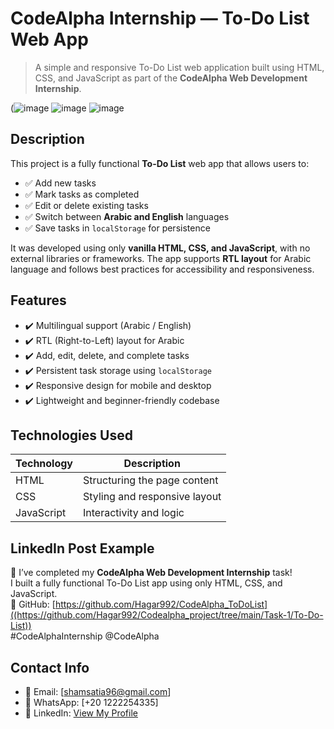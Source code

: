 # CodeAlpha Internship — To-Do List Web App

> A simple and responsive To-Do List web application built using HTML, CSS, and JavaScript as part of the **CodeAlpha Web Development Internship**.

(![image](https://github.com/user-attachments/assets/228d9b51-1ad0-4362-ab9d-8c6a7f88cbeb)
![image](https://github.com/user-attachments/assets/52c0378c-a104-4837-b33e-d576e0fa679b)
![image](https://github.com/user-attachments/assets/cdf5e8ed-d23b-4dae-87ff-73013f1ccf9c)


## Description
This project is a fully functional **To-Do List** web app that allows users to:
- ✅ Add new tasks  
- ✅ Mark tasks as completed  
- ✅ Edit or delete existing tasks  
- ✅ Switch between **Arabic and English** languages  
- ✅ Save tasks in `localStorage` for persistence  

It was developed using only **vanilla HTML, CSS, and JavaScript**, with no external libraries or frameworks. The app supports **RTL layout** for Arabic language and follows best practices for accessibility and responsiveness.

## Features
- ✔️ Multilingual support (Arabic / English)
- ✔️ RTL (Right-to-Left) layout for Arabic
- ✔️ Add, edit, delete, and complete tasks
- ✔️ Persistent task storage using `localStorage`
- ✔️ Responsive design for mobile and desktop
- ✔️ Lightweight and beginner-friendly codebase

## Technologies Used
| Technology     | Description                     |
|----------------|----------------------------------|
| HTML           | Structuring the page content     |
| CSS            | Styling and responsive layout    |
| JavaScript     | Interactivity and logic          |




## LinkedIn Post Example
📌 I’ve completed my **CodeAlpha Web Development Internship** task!  
I built a fully functional To-Do List app using only HTML, CSS, and JavaScript.  
🔗 GitHub: [https://github.com/Hagar992/CodeAlpha_ToDoList]((https://github.com/Hagar992/Codealpha_project/tree/main/Task-1/To-Do-List))  
#CodeAlphaInternship @CodeAlpha

## Contact Info
- 📧 Email: [shamsatia96@gmail.com]
- 📱 WhatsApp: [+20 1222254335]  
- 💼 LinkedIn: [View My Profile](https://www.linkedin.com/in/hagar-atia-%F0%9F%87%B5%F0%9F%87%B8-b8740a250?lipi=urn%3Ali%3Apage%3Ad_flagship3_messaging_conversation_detail%3BUtSBqTwzSGKfoIBSUAiCiw%3D%3D)


